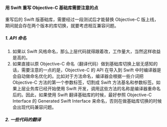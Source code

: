 #### 用 Swift 重写 Objective-C 基础库需要注意的点

重写后的 Swift 版基础库，需要经过一段测试后才能替换 Objective-C 版上线，期间就会存在两个版本的库切换，就要考虑相互兼容问题。

##### 1. API 命名

1. 如果以 Swift 风格命名，那么上层代码就得跟着改，工作量大，当然这样收益是高的。
2. 如果直接以原 Objective-C 命名（翻译代码）做到基础库切换上层无感知的话，需要注意的一点的是，Objective-C 的 API 在导入到 Swift 中时编译器是会自动做命名优化的。比如对于方法命名，编译器会根据一些介词把 Objective-C 方法的第一个参数标签，切割成 Swift 方法基名和参数标签。如果上层业务库已经开始使用 Swift 开发，调用这些方法的名称是编译器重命名后的。因此，如果使用 Swift 翻译基础库的时候，最好参照 Objective-C Interface 的 Generated Swift Interface 来命名，否则在做基础库切换的时候会出现代码兼容问题。

##### 2. 一些代码的翻译